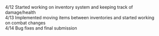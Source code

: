 4/12 Started working on inventory system and keeping track of damage/health<br />
4/13 Implemented moving items between inventories and started working on combat changes<br />
4/14 Bug fixes and final submission
